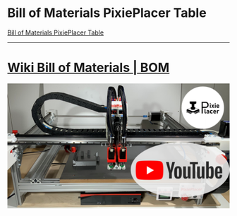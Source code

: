 # Bill of Materials PixiePlacer Table
[Bill of Materials PixiePlacer Table](https://docs.google.com/spreadsheets/d/1CWFQ7bArdYDCNkc-MHFDlqN6pdHpugMOtVum4YUrMk8/edit?usp=sharing)

***

# [Wiki Bill of Materials | BOM](https://github.com/PixiePlacer/PixiePlacer/wiki/Bill-of-Materials)

[![PixiePlacer](https://github.com/PixiePlacer/PixiePlacer/blob/main/Hardware/0.%20PixiePlacer%20Machine/YouTube_Thumbnail.png 'PixiePlacer')](https://www.youtube.com/@pixieplacer)
